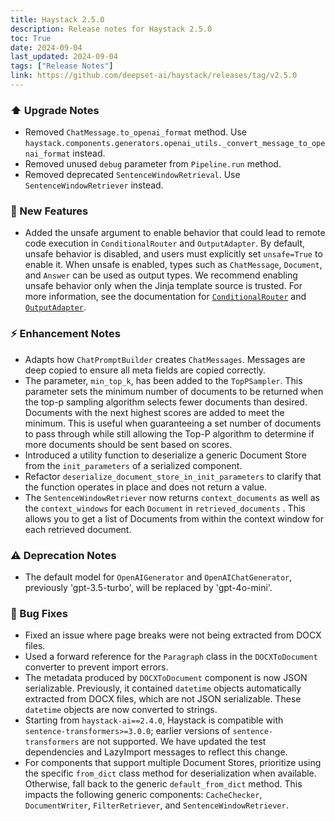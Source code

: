 ```yaml
---
title: Haystack 2.5.0
description: Release notes for Haystack 2.5.0
toc: True
date: 2024-09-04
last_updated: 2024-09-04
tags: ["Release Notes"]
link: https://github.com/deepset-ai/haystack/releases/tag/v2.5.0
---
```


### ⬆️ Upgrade Notes

- Removed `ChatMessage.to_openai_format` method. Use `haystack.components.generators.openai_utils._convert_message_to_openai_format` instead.
- Removed unused `debug` parameter from `Pipeline.run` method.
- Removed deprecated `SentenceWindowRetrieval`. Use `SentenceWindowRetriever` instead.

### 🚀 New Features

- Added the unsafe argument to enable behavior that could lead to remote code execution in `ConditionalRouter` and `OutputAdapter`. By default, unsafe behavior is disabled, and users must explicitly set `unsafe=True` to enable it. When unsafe is enabled, types such as `ChatMessage`, `Document`, and `Answer` can be used as output types. We recommend enabling unsafe behavior only when the Jinja template source is trusted. For more information, see the documentation for [`ConditionalRouter`](https://docs.haystack.deepset.ai/docs/conditionalrouter#unsafe-behaviour) and [`OutputAdapter`](https://docs.haystack.deepset.ai/docs/outputadapter#unsafe-behaviour).

### ⚡️ Enhancement Notes

- Adapts how `ChatPromptBuilder` creates `ChatMessages`. Messages are deep copied to ensure all meta fields are copied correctly.
- The parameter, `min_top_k`, has been added to the `TopPSampler`. This parameter sets the minimum number of documents to be returned when the top-p sampling algorithm selects fewer documents than desired. Documents with the next highest scores are added to meet the minimum. This is useful when guaranteeing a set number of documents to pass through while still allowing the Top-P algorithm to determine if more documents should be sent based on scores.
- Introduced a utility function to deserialize a generic Document Store from the `init_parameters` of a serialized component.
- Refactor `deserialize_document_store_in_init_parameters` to clarify that the function operates in place and does not return a value.
- The `SentenceWindowRetriever` now returns `context_documents` as well as the `context_windows` for each `Document` in  `retrieved_documents` . This allows you to get a list of Documents from within the context window for each retrieved document.

### ⚠️ Deprecation Notes

- The default model for `OpenAIGenerator` and `OpenAIChatGenerator`, previously 'gpt-3.5-turbo', will be replaced by 'gpt-4o-mini'.

### 🐛 Bug Fixes

- Fixed an issue where page breaks were not being extracted from DOCX files.
- Used a forward reference for the `Paragraph` class in the `DOCXToDocument` converter to prevent import errors.
- The metadata produced by `DOCXToDocument` component is now JSON serializable. Previously, it contained `datetime` objects automatically extracted from DOCX files, which are not JSON serializable. These `datetime` objects are now converted to strings.
- Starting from `haystack-ai==2.4.0`, Haystack is compatible with `sentence-transformers>=3.0.0`; earlier versions of `sentence-transformers` are not supported. We have updated the test dependencies and LazyImport messages to reflect this change.
- For components that support multiple Document Stores, prioritize using the specific `from_dict` class method for deserialization when available. Otherwise, fall back to the generic `default_from_dict` method. This impacts the following generic components: `CacheChecker`, `DocumentWriter`, `FilterRetriever`, and `SentenceWindowRetriever`.
